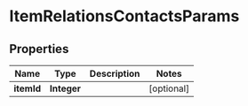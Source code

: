 

# ItemRelationsContactsParams


## Properties

| Name | Type | Description | Notes |
|------------ | ------------- | ------------- | -------------|
|**itemId** | **Integer** |  |  [optional] |



